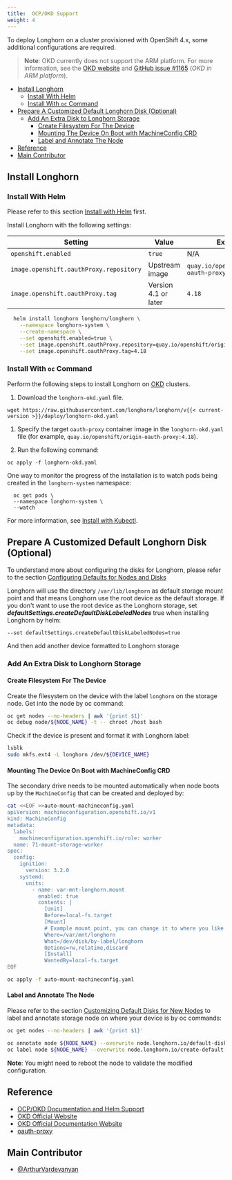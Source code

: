 ```yaml
---
title:  OCP/OKD Support
weight: 4
---
```


To deploy Longhorn on a cluster provisioned with OpenShift 4.x, some additional configurations are required.

> **Note**: OKD currently does not support the ARM platform. For more information, see the [OKD website](https://www.okd.io) and [GitHub issue #1165](https://github.com/okd-project/okd/issues/1165) (*OKD in ARM platform*).

- [Install Longhorn](#install-longhorn)
  - [Install With Helm](#install-with-helm)
  - [Install With `oc` Command](#install-with-oc-command)
- [Prepare A Customized Default Longhorn Disk (Optional)](#prepare-a-customized-default-longhorn-disk-optional)
  - [Add An Extra Disk to Longhorn Storage](#add-an-extra-disk-to-longhorn-storage)
    - [Create Filesystem For The Device](#create-filesystem-for-the-device)
    - [Mounting The Device On Boot with MachineConfig CRD](#mounting-the-device-on-boot-with-machineconfig-crd)
    - [Label and Annotate The Node](#label-and-annotate-the-node)
- [Reference](#reference)
- [Main Contributor](#main-contributor)

## Install Longhorn

### Install With Helm

Please refer to this section [Install with Helm](../../../deploy/install/install-with-helm/) first.

Install Longhorn with the following settings:

| Setting | Value | Example | 
| --- | --- | --- |
| `openshift.enabled` | `true` | N/A |
| `image.openshift.oauthProxy.repository` | Upstream image | `quay.io/openshift/origin-oauth-proxy` |
| `image.openshift.oauthProxy.tag` | Version 4.1 or later | `4.18` |

```bash
  helm install longhorn longhorn/longhorn \
    --namespace longhorn-system \
    --create-namespace \
    --set openshift.enabled=true \
    --set image.openshift.oauthProxy.repository=quay.io/openshift/origin-oauth-proxy \
    --set image.openshift.oauthProxy.tag=4.18
```

### Install With `oc` Command

Perform the following steps to install Longhorn on [OKD](https://www.okd.io/) clusters.

1. Download the `longhorn-okd.yaml` file.
  ```
  wget https://raw.githubusercontent.com/longhorn/longhorn/v{{< current-version >}}/deploy/longhorn-okd.yaml
  ```
1. Specify the target `oauth-proxy` container image in the `longhorn-okd.yaml` file (for example, `quay.io/openshift/origin-oauth-proxy:4.18`).

1. Run the following command:
  ```shell
  oc apply -f longhorn-okd.yaml
  ```

One way to monitor the progress of the installation is to watch pods being created in the `longhorn-system` namespace:

  ```shell
    oc get pods \
    --namespace longhorn-system \
    --watch
  ```

For more information, see [Install with Kubectl](../../../deploy/install/install-with-kubectl).

## Prepare A Customized Default Longhorn Disk (Optional)

To understand more about configuring the disks for Longhorn, please refer to the section [Configuring Defaults for Nodes and Disks](../../../nodes-and-volumes/nodes/default-disk-and-node-config/#launch-longhorn-with-multiple-disks)

Longhorn will use the directory `/var/lib/longhorn` as default storage mount point and that means Longhorn use the root device as the default storage. If you don't want to use the root device as the Longhorn storage, set ***defaultSettings.createDefaultDiskLabeledNodes*** true when installing Longhorn by helm:

```txt
--set defaultSettings.createDefaultDiskLabeledNodes=true
```

And then add another device formatted to Longhorn storage

### Add An Extra Disk to Longhorn Storage

#### Create Filesystem For The Device

Create the filesystem on the device with the label `longhorn` on the storage node. Get into the node by oc command:

```bash
oc get nodes --no-headers | awk '{print $1}'
oc debug node/${NODE_NAME} -t -- chroot /host bash
```

Check if the device is present and format it with Longhorn label:

```bash
lsblk
sudo mkfs.ext4 -L longhorn /dev/${DEVICE_NAME}
```

#### Mounting The Device On Boot with MachineConfig CRD

The secondary drive needs to be mounted automatically when node boots up by the `MachineConfig` that can be created and deployed by:

```bash
cat <<EOF >>auto-mount-machineconfig.yaml
apiVersion: machineconfiguration.openshift.io/v1
kind: MachineConfig
metadata:
  labels:
    machineconfiguration.openshift.io/role: worker
  name: 71-mount-storage-worker
spec:
  config:
    ignition:
      version: 3.2.0
    systemd:
      units:
        - name: var-mnt-longhorn.mount
          enabled: true
          contents: |
            [Unit]
            Before=local-fs.target
            [Mount]
            # Example mount point, you can change it to where you like for each device.
            Where=/var/mnt/longhorn
            What=/dev/disk/by-label/longhorn
            Options=rw,relatime,discard
            [Install]
            WantedBy=local-fs.target
EOF

oc apply -f auto-mount-machineconfig.yaml
```

#### Label and Annotate The Node

Please refer to the section [Customizing Default Disks for New Nodes](../../../nodes-and-volumes/nodes/default-disk-and-node-config/#customizing-default-disks-for-new-nodes) to label and annotate storage node on where your device is by oc commands:

```bash
oc get nodes --no-headers | awk '{print $1}'

oc annotate node ${NODE_NAME} --overwrite node.longhorn.io/default-disks-config='[{"path":"/var/mnt/longhorn","allowScheduling":true}]'
oc label node ${NODE_NAME} --overwrite node.longhorn.io/create-default-disk=config
```

**Note**: You might need to reboot the node to validate the modified configuration.

## Reference

- [OCP/OKD Documentation and Helm Support](https://github.com/longhorn/longhorn/pull/5004)
- [OKD Official Website](https://www.okd.io/)
- [OKD Official Documentation Website](https://docs.okd.io/latest/welcome/index.html)
- [oauth-proxy](https://github.com/openshift/oauth-proxy/blob/master/contrib/sidecar.yaml)

## Main Contributor

- [@ArthurVardevanyan](https://github.com/ArthurVardevanyan)
